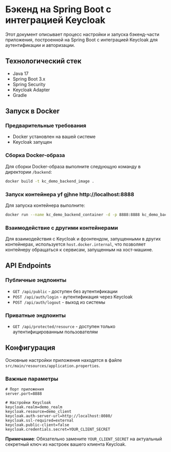 # Бэкенд на Spring Boot с интеграцией Keycloak

Этот документ описывает процесс настройки и запуска бэкенд-части приложения, построенной на Spring Boot с интеграцией Keycloak для аутентификации и авторизации.

## Технологический стек

- Java 17
- Spring Boot 3.x
- Spring Security
- Keycloak Adapter
- Gradle

## Запуск в Docker

### Предварительные требования

- Docker установлен на вашей системе
- Keycloak запущен

### Сборка Docker-образа

Для сборки Docker-образа выполните следующую команду в директории `/backend`:

```bash
docker build -t kc_demo_backend_image .
```

### Запуск контейнера yf gjhne http://localhost:8888

Для запуска контейнера выполните:

```bash
docker run --name kc_demo_backend_container -d -p 8888:8888 kc_demo_backend_image
```

### Взаимодействие с другими контейнерами

Для взаимодействия с Keycloak и фронтендом, запущенными в других контейнерах, используется `host.docker.internal`, что позволяет контейнеру обращаться к сервисам, запущенным на хост-машине.

## API Endpoints

### Публичные эндпоинты

- `GET /api/public` - доступен без аутентификации
- `POST /api/auth/login` - аутентификация через Keycloak
- `POST /api/auth/logout` - выход из системы

### Приватные эндпоинты

- `GET /api/protected/resource` - доступен только аутентифицированным пользователям

## Конфигурация

Основные настройки приложения находятся в файле `src/main/resources/application.properties`.

### Важные параметры

```properties
# Порт приложения
server.port=8888

# Настройки Keycloak
keycloak.realm=demo_realm
keycloak.resource=demo_client
keycloak.auth-server-url=http://localhost:8080/
keycloak.ssl-required=external
keycloak.public-client=false
keycloak.credentials.secret=YOUR_CLIENT_SECRET
```

**Примечание**: Обязательно замените `YOUR_CLIENT_SECRET` на актуальный секретный ключ из настроек вашего клиента Keycloak.